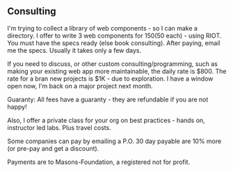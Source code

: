 
## Consulting

I'm trying to collect a library of web components - so I can make a directory. I offer to write 3 web components for $150 ($50 each) - using RIOT. You must have the specs ready (else book consulting). After paying, email me the specs. Usually it takes only a few days.

If you need to discuss, or other custom consulting/programming, such as making your existing web app more maintainable, the daily rate is $800. The rate for a bran new projects is $1K - due to exploration. I have a window open now, I'm back on a major project next month.

Guaranty: All fees have a guaranty - they are refundable if you are not happy!

Also, I offer a private class for your org on best practices - hands on, instructor led labs. Plus travel costs.

Some companies can pay by emailing a P.O. 30 day payable are 10% more (or pre-pay and get a discount).

Payments are to Masons-Foundation, a registered not for profit.

